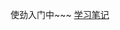 使劲入门中~~~
[学习笔记](https://github.com/shaoting0730/rust-learn/blob/main/%E7%9F%A5%E8%AF%86%E6%88%AA%E5%9B%BE/%E7%9E%8E%E8%AE%B0%E4%B8%80%E4%B8%8B.md)
